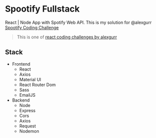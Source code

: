 # Spootify Fullstack

React | Node App with Spotify Web API.
This is my solution for @alexgurr [Spootify Coding Challenge](https://github.com/alexgurr/react-coding-challenges/tree/master/spootify)

> This is one of [react coding challenges by alexgurr](https://github.com/alexgurr/react-coding-challenges/)

## Stack

- Frontend
  - React
  - Axios
  - Material UI
  - React Router Dom
  - Sass
  - EmailJS
- Backend
  - Node
  - Express
  - Cors
  - Axios
  - Request
  - Nodemon
